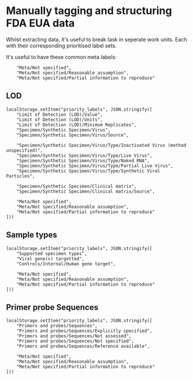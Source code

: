 
# Manually tagging and structuring FDA EUA data

Whilst extracting data, it's useful to break task in seperate work units.  Each with their corresponding prioritised label sets.

It's useful to have these common meta labels:

        "Meta/Not specified",
        "Meta/Not specified/Reasonable assumption",
        "Meta/Not specified/Partial information to reproduce"


## LOD

    localStorage.setItem("priority_labels", JSON.stringify([
        "Limit of Detection (LOD)/Value",
        "Limit of Detection (LOD)/Units",
        "Limit of Detection (LOD)/Minimum Replicates",
        "Specimen/Synthetic Specimen/Virus",
        "Specimen/Synthetic Specimen/Virus/Source",

        "Specimen/Synthetic Specimen/Virus/Type/Inactivated Virus (method unspecified)",
        "Specimen/Synthetic Specimen/Virus/Type/Live Virus",
        "Specimen/Synthetic Specimen/Virus/Type/Naked RNA",
        "Specimen/Synthetic Specimen/Virus/Type/Partial Live Virus",
        "Specimen/Synthetic Specimen/Virus/Type/Synthetic Viral Particles",

        "Specimen/Synthetic Specimen/Clinical matrix",
        "Specimen/Synthetic Specimen/Clinical matrix/Source",

        "Meta/Not specified",
        "Meta/Not specified/Reasonable assumption",
        "Meta/Not specified/Partial information to reproduce"
    ]))


## Sample types

    localStorage.setItem("priority_labels", JSON.stringify([
        "Supported specimen types",
        "Viral gene(s) targetted",
        "Controls/Internal/Human gene target",

        "Meta/Not specified",
        "Meta/Not specified/Reasonable assumption",
        "Meta/Not specified/Partial information to reproduce"
    ]))


## Primer probe Sequences

    localStorage.setItem("priority_labels", JSON.stringify([
        "Primers and probes/Sequences",
        "Primers and probes/Sequences/Explicitly specified",
        "Primers and probes/Sequences/Not assessed",
        "Primers and probes/Sequences/Not specified",
        "Primers and probes/Sequences/Reference available",

        "Meta/Not specified",
        "Meta/Not specified/Reasonable assumption",
        "Meta/Not specified/Partial information to reproduce"
    ]))


